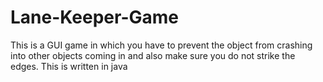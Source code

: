 # Lane-Keeper-Game
This is a GUI game in which you have to prevent the object from crashing into other objects coming in and also make sure you do not strike the edges. This is written in java
